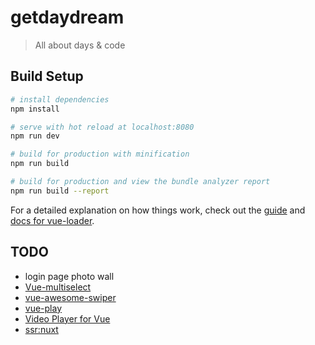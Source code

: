 # getdaydream

> All about days & code

## Build Setup

``` bash
# install dependencies
npm install

# serve with hot reload at localhost:8080
npm run dev

# build for production with minification
npm run build

# build for production and view the bundle analyzer report
npm run build --report
```

For a detailed explanation on how things work, check out the [guide](http://vuejs-templates.github.io/webpack/) and [docs for vue-loader](http://vuejs.github.io/vue-loader).

## TODO
* login page photo wall
* [Vue-multiselect](https://vue-multiselect.js.org/)
* [vue-awesome-swiper](https://github.com/surmon-china/vue-awesome-swiper)
* [vue-play](https://github.com/vue-play/vue-play)
* [Video Player for Vue](https://surmon-china.github.io/vue-video-player/)
* [ssr:nuxt](https://zh.nuxtjs.org/guide/installation)